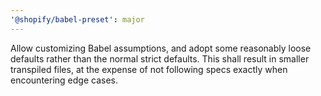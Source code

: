 ```yaml
---
'@shopify/babel-preset': major
---
```


Allow customizing Babel assumptions, and adopt some reasonably loose defaults rather than the normal strict defaults. This shall result in smaller transpiled files, at the expense of not following specs exactly when encountering edge cases.
